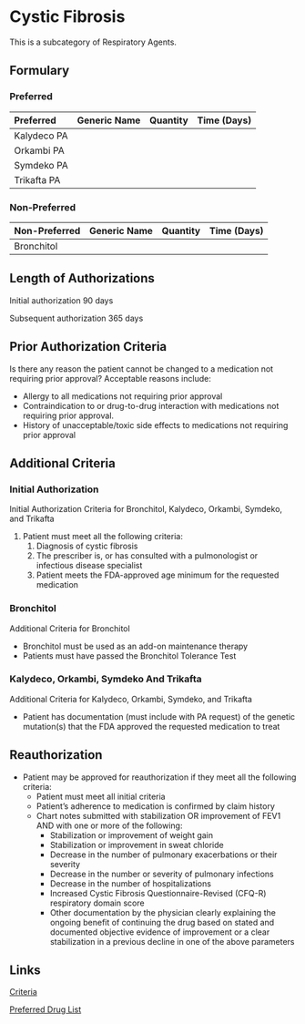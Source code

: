 # Cystic Fibrosis

This is a subcategory of Respiratory Agents.

## Formulary

### Preferred

| Preferred   | Generic Name | Quantity | Time (Days) |
| :---------- | :----------- | :------: | :---------: |
| Kalydeco PA |              |          |             |
| Orkambi PA  |              |          |             |
| Symdeko PA  |              |          |             |
| Trikafta PA |              |          |             |

### Non-Preferred

| Non-Preferred | Generic Name | Quantity | Time (Days) |
| :------------ | :----------- | :------: | :---------: |
| Bronchitol    |              |          |             |

## Length of Authorizations

Initial authorization 90 days

Subsequent authorization 365 days

## Prior Authorization Criteria

Is there any reason the patient cannot be changed to a medication not requiring prior approval? Acceptable reasons include:

-   Allergy to all medications not requiring prior approval
-   Contraindication to or drug-to-drug interaction with medications not requiring prior approval.
-   History of unacceptable/toxic side effects to medications not requiring prior approval

## Additional Criteria
### Initial Authorization

Initial Authorization Criteria for Bronchitol, Kalydeco, Orkambi, Symdeko, and Trikafta

1.  Patient must meet all the following criteria:
    1.  Diagnosis of cystic fibrosis
    2.  The prescriber is, or has consulted with a pulmonologist or infectious disease specialist
    3.  Patient meets the FDA-approved age minimum for the requested medication

### Bronchitol

Additional Criteria for Bronchitol

-   Bronchitol must be used as an add-on maintenance therapy
-   Patients must have passed the Bronchitol Tolerance Test

### Kalydeco, Orkambi, Symdeko And Trikafta

Additional Criteria for Kalydeco, Orkambi, Symdeko, and Trikafta

-   Patient has documentation (must include with PA request) of the genetic mutation(s) that the FDA approved the requested medication to treat

## Reauthorization

-   Patient may be approved for reauthorization if they meet all the following criteria:
    -   Patient must meet all initial criteria
    -   Patient’s adherence to medication is confirmed by claim history
    -   Chart notes submitted with stabilization OR improvement of FEV1 AND with one or more of the following:
        -   Stabilization or improvement of weight gain
        -   Stabilization or improvement in sweat chloride
        -   Decrease in the number of pulmonary exacerbations or their severity
        -   Decrease in the number or severity of pulmonary infections
        -   Decrease in the number of hospitalizations
        -   Increased Cystic Fibrosis Questionnaire-Revised (CFQ-R) respiratory domain score
        -   Other documentation by the physician clearly explaining the ongoing benefit of continuing the drug based on stated and documented objective evidence of improvement or a clear stabilization in a previous decline in one of the above parameters

## Links

[Criteria](https://pharmacy.medicaid.ohio.gov/sites/default/files/20221001_UPDL_Criteria_APPROVED.pdf#page=90)

[Preferred Drug List](https://pharmacy.medicaid.ohio.gov/sites/default/files/20221001_UPDL_APPROVED_.pdf#page=30)
